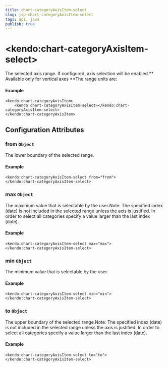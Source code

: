 ```yaml
---
title: chart-categoryAxisItem-select
slug: jsp-chart-categoryAxisItem-select
tags: api, java
publish: true
---
```


# \<kendo:chart-categoryAxisItem-select\>

The selected axis range. If configured, axis selection will be enabled.** Available only for vertical axes **The range units are:

#### Example
    <kendo:chart-categoryAxisItem>
        <kendo:chart-categoryAxisItem-select></kendo:chart-categoryAxisItem-select>
    </kendo:chart-categoryAxisItem>

## Configuration Attributes

### from `Object`

The lower boundary of the selected range.

#### Example
    <kendo:chart-categoryAxisItem-select from="from">
    </kendo:chart-categoryAxisItem-select>

### max `Object`

The maximum value that is selectable by the user.Note: The specified index (date) is not included in the selected range
unless the axis is justified. In order to select all categories specify
a value larger than the last index (date).

#### Example
    <kendo:chart-categoryAxisItem-select max="max">
    </kendo:chart-categoryAxisItem-select>

### min `Object`

The minimum value that is selectable by the user.

#### Example
    <kendo:chart-categoryAxisItem-select min="min">
    </kendo:chart-categoryAxisItem-select>

### to `Object`

The upper boundary of the selected range.Note: The specified index (date) is not included in the selected range
unless the axis is justified. In order to select all categories specify
a value larger than the last index (date).

#### Example
    <kendo:chart-categoryAxisItem-select to="to">
    </kendo:chart-categoryAxisItem-select>

